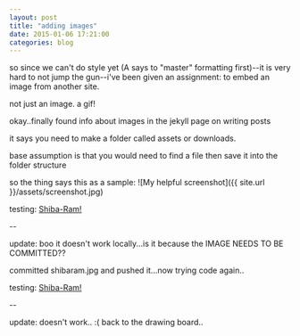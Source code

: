 ```yaml
---
layout: post
title: "adding images"
date: 2015-01-06 17:21:00
categories: blog
---
```

so since we can't do style yet (A says to "master" formatting first)--it is very hard to not jump the gun--i've been given an assignment: to embed an image from another site. 

not just an image. a gif!

okay..finally found info about images in the jekyll page on writing posts

it says you need to make a folder called assets or downloads. 

base assumption is that you would need to find a file then save it into the folder structure

so the thing says this as a sample: \!\[My helpful screenshot\]\(\{\{ site.url \}\}/assets/screenshot.jpg\)

testing: [Shiba-Ram!]({{site.url}}/assets/shibaram.jpg)

--

update: boo it doesn't work locally...is it because the IMAGE NEEDS TO BE COMMITTED??

committed shibaram.jpg and pushed it...now trying code again..

testing: [Shiba-Ram!]({{site.url}}/assets/shibaram.jpg)

--

update: doesn't work.. :( back to the drawing board..